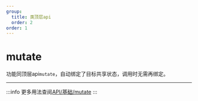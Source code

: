 ```yaml
---
group:
  title: 类顶层api
  order: 2
order: 1
---
```


# mutate

功能同顶层api`mutate`，自动绑定了目标共享状态，调用时无需再绑定。
___
:::info
更多用法查阅[API/基础/mutate](/api/base/mutate)
:::

